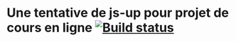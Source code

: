 # Une tentative de js-up pour projet de cours en ligne [![Build status][travis-image]][travis-url]




[travis-image]: https://travis-ci.org/Jakovich/js-musique.svg?branch=master
[travis-url]: https://travis-ci.org/Jakovich/js-musique

